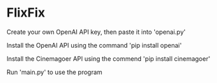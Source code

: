 # FlixFix

Create your own OpenAI API key, then paste it into 'openai.py'

Install the OpenAI API using the command 'pip install openai'

Install the Cinemagoer API using the commend 'pip install cinemagoer'

Run 'main.py' to use the program
